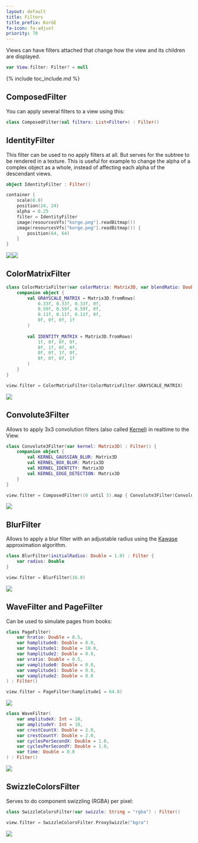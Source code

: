 ```yaml
---
layout: default
title: Filters
title_prefix: KorGE
fa-icon: fa-adjust
priority: 70
---
```


Views can have filters attached that change how the view and its children are displayed.

```kotlin
var View.filter: Filter? = null
```

{% include toc_include.md %}

## ComposedFilter

You can apply several filters to a view using this:

```kotlin
class ComposedFilter(val filters: List<Filter>) : Filter()
```

## IdentityFilter

This filter can be used to no apply filters at all. But serves for the subtree to be rendered in a texture.
This is useful for example to change the alpha of a complex object as a whole,
instead of affecting each alpha of the descendant views.

```kotlin
object IdentityFilter : Filter()
```

```kotlin
container {
	scale(0.8)
	position(24, 24)
	alpha = 0.25
	filter = IdentityFilter
	image(resourcesVfs["korge.png"].readBitmap())
	image(resourcesVfs["korge.png"].readBitmap()) {
		position(64, 64)
	}
}
```

<div style="display:flex;width:100%;max-width:100%;">
<img src="/i/filters/identity_complex_off.png" style="max-width:50%;" />
<img src="/i/filters/identity_complex_on.png" style="max-width:50%;" />
</div>

## ColorMatrixFilter

```kotlin
class ColorMatrixFilter(var colorMatrix: Matrix3D, var blendRatio: Double) : Filter() {
    companion object {
        val GRAYSCALE_MATRIX = Matrix3D.fromRows(
            0.33f, 0.33f, 0.33f, 0f,
            0.59f, 0.59f, 0.59f, 0f,
            0.11f, 0.11f, 0.11f, 0f,
            0f, 0f, 0f, 1f
        )
        
        val IDENTITY_MATRIX = Matrix3D.fromRows(
            1f, 0f, 0f, 0f,
            0f, 1f, 0f, 0f,
            0f, 0f, 1f, 0f,
            0f, 0f, 0f, 1f
        )
    }
}
```

```kotlin
view.filter = ColorMatrixFilter(ColorMatrixFilter.GRAYSCALE_MATRIX)
```

![](/i/filters/color_matrix.png)

## Convolute3Filter

Allows to apply 3x3 convolution filters (also called [Kernel](https://en.wikipedia.org/wiki/Kernel_(image_processing))) in realtime to the View.

```kotlin
class Convolute3Filter(var kernel: Matrix3D) : Filter() {
    companion object {
        val KERNEL_GAUSSIAN_BLUR: Matrix3D
        val KERNEL_BOX_BLUR: Matrix3D
        val KERNEL_IDENTITY: Matrix3D
        val KERNEL_EDGE_DETECTION: Matrix3D
    }
}
```

```kotlin
view.filter = ComposedFilter((0 until 5).map { Convolute3Filter(Convolute3Filter.KERNEL_GAUSSIAN_BLUR) })
```

![](/i/filters/blur.png)

## BlurFilter

Allows to apply a blur filter with an adjustable radius using the [Kawase](https://software.intel.com/content/www/us/en/develop/videos/improving-real-time-gpu-based-image-blur-algorithms-kawase-blur-and-moving-box-averages.html?language=es)
approximation algorithm.

```kotlin
class BlurFilter(initialRadius: Double = 1.0) : Filter {
    var radius: Double
}
```
```kotlin
view.filter = BlurFilter(16.0)
```

![](/i/filters/blur.png)

## WaveFilter and PageFilter

Can be used to simulate pages from books:

```kotlin
class PageFilter(
    var hratio: Double = 0.5,
    var hamplitude0: Double = 0.0,
    var hamplitude1: Double = 10.0,
    var hamplitude2: Double = 0.0,
    var vratio: Double = 0.5,
    var vamplitude0: Double = 0.0,
    var vamplitude1: Double = 0.0,
    var vamplitude2: Double = 0.0
) : Filter()
```

```kotlin
view.filter = PageFilter(hamplitude1 = 64.0)
```

![](/i/filters/page.png)

```kotlin
class WaveFilter(
    var amplitudeX: Int = 10,
    var amplitudeY: Int = 10,
    var crestCountX: Double = 2.0,
    var crestCountY: Double = 2.0,
    var cyclesPerSecondX: Double = 1.0,
    var cyclesPerSecondY: Double = 1.0,
    var time: Double = 0.0
) : Filter()
```

![](/i/filters/wave.png)

## SwizzleColorsFilter

Serves to do component swizzling (RGBA) per pixel:

```kotlin
class SwizzleColorsFilter(var swizzle: String = "rgba") : Filter()
```

```kotlin
view.filter = SwizzleColorsFilter.ProxySwizzle("bgra")
```

![](/i/filters/swizzle_color.png)
